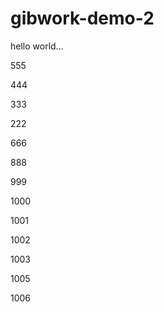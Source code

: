 # gibwork-demo-2

hello world...

555

444


333

222

666

888

999

1000

1001

1002

1003

1005

1006
